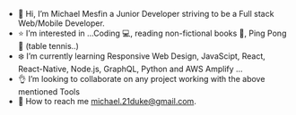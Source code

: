 - :wave: Hi, I’m Michael Mesfin a Junior Developer striving to be a Full stack Web/Mobile Developer.
- :star: I’m interested in ...Coding :computer:, reading non-fictional books :blue_book:, Ping Pong :tennis: (table tennis..)
-  :snowflake: I’m currently learning Responsive Web Design, JavaScipt, React, React-Native, Node.js, GraphQL, Python and AWS Amplify ...
- :ok_hand: I’m looking to collaborate on any project working with the above mentioned Tools
- :email: How to reach me michael.21duke@gmail.com.

<!---
michael-duke/michael-duke is a ✨ special ✨ repository because its `README.md` (this file) appears on your GitHub profile.
You can click the Preview link to take a look at your changes.
--->
